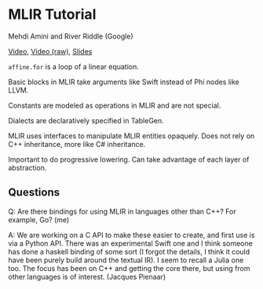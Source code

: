 # MLIR Tutorial

Mehdi Amini and River Riddle (Google)

[Video](https://www.youtube.com/watch?v=Y4SvqTtOIDk),
[Video (raw)](https://www.youtube.com/watch?v=uhXT4RXjzLI),
[Slides](https://llvm.org/devmtg/2020-09/slides/MLIR_Tutorial.pdf)

`affine.for` is a loop of a linear equation.

Basic blocks in MLIR take arguments like Swift instead of Phi nodes like
LLVM.

Constants are modeled as operations in MLIR and are not special.

Dialects are declaratively specified in TableGen.

MLIR uses interfaces to manipulate MLIR entities opaquely.
Does not rely on C++ inheritance, more like C# inheritance.

Important to do progressive lowering. Can take advantage of each layer
of abstraction.

## Questions

Q: Are there bindings for using MLIR in languages other than C++? For
example, Go? (me)

A: We are working on a C API to make these easier to create, and first
use is via a Python API. There was an experimental Swift one and I think
someone has done a haskell binding of some sort (I forgot the details, I
think it could have been purely build around the textual IR). I seem to
recall a Julia one too. The focus has been on C++ and getting the core
there, but using from other languages is of interest. (Jacques Pienaar)

